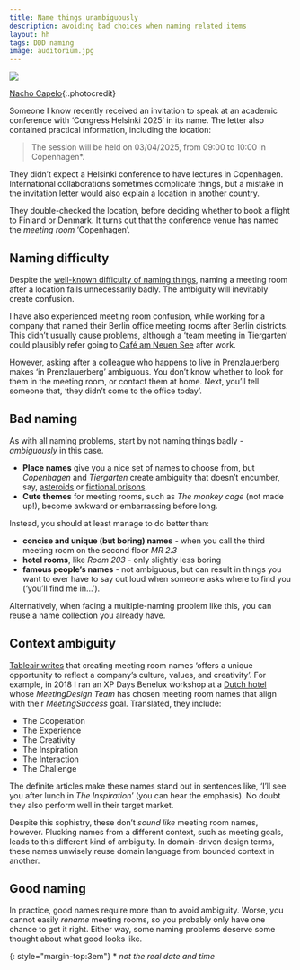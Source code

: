 ```yaml
---
title: Name things unambiguously
description: avoiding bad choices when naming related items
layout: hh
tags: DDD naming
image: auditorium.jpg
---
```


![](auditorium.jpg)

[Nacho Capelo](https://unsplash.com/photos/hMXuZrfmCWM){:.photocredit}

Someone I know recently received an invitation to speak at an academic conference
with ‘Congress Helsinki 2025’ in its name.
The letter also contained practical information, including the location:

> The session will be held on 03/04/2025, from 09:00 to 10:00 in Copenhagen*.

They didn’t expect a Helsinki conference to have lectures in Copenhagen.
International collaborations sometimes complicate things,
but a mistake in the invitation letter would also explain a location in another country.

They double-checked the location, before deciding whether to book a flight to Finland or Denmark.
It turns out that the conference venue has named the _meeting room_ ‘Copenhagen’.

## Naming difficulty

Despite the [well-known difficulty of naming things](why-naming-things-is-hard),
naming a meeting room after a location fails unnecessarily badly.
The ambiguity will inevitably create confusion.

I have also experienced meeting room confusion,
while working for a company that named their Berlin office meeting rooms after Berlin districts.
This didn’t usually cause problems,
although a ‘team meeting in Tiergarten’ could plausibly refer going to
[Café am Neuen See](https://www.cafeamneuensee.de/biergarten) after work.

However, asking after a colleague who happens to live in Prenzlauerberg makes ‘in Prenzlauerberg’ ambiguous.
You don’t know whether to look for them in the meeting room, or contact them at home.
Next, you’ll tell someone that, ‘they didn’t come to the office today’.

## Bad naming

As with all naming problems, start by not naming things badly - _ambiguously_ in this case.

* **Place names** give you a nice set of names to choose from, but  _Copenhagen_ and  _Tiergarten_ create ambiguity that doesn’t encumber, say, [asteroids](https://en.wikipedia.org/wiki/List_of_exceptional_asteroids) or [fictional prisons](https://en.wikipedia.org/wiki/List_of_fictional_prisons).
* **Cute themes** for meeting rooms, such as _The monkey cage_ (not made up!), become awkward or embarrassing before long.

Instead, you should at least manage to do better than:

* **concise and unique (but boring) names** - when you call the third meeting room on the second floor _MR 2.3_
* **hotel rooms**, like  _Room 203_ - only slightly less boring
* **famous people’s names** - not ambiguous, but can result in things you want to ever have to say out loud when someone asks where to find you (‘you’ll find me in…’).

Alternatively, when facing a multiple-naming problem like this,
you can reuse a name collection you already have.

## Context ambiguity

[Tableair writes](https://tableair.com/blog-75-creative-meeting-room-names-ideas-and-mistakes-to-avoid/)
that creating meeting room names ‘offers a unique opportunity to reflect a company’s culture, values, and creativity’.
For example, in 2018 I ran an XP Days Benelux workshop at a [Dutch hotel](https://www.kapellerput.nl/en/floor-plan/)
whose _MeetingDesign Team_ has chosen meeting room names that align with their _MeetingSuccess_ goal.
Translated, they include:

* The Cooperation
* The Experience
* The Creativity
* The Inspiration
* The Interaction
* The Challenge

The definite articles make these names stand out in sentences like,
‘I’ll see you after lunch in _The Inspiration_’ (you can hear the emphasis).
No doubt they also perform well in their target market.

Despite this sophistry, these don’t _sound like_ meeting room names, however.
Plucking names from a different context, such as meeting goals, leads to this different kind of ambiguity.
In domain-driven design terms, these names unwisely reuse domain language from bounded context in another.

## Good naming

In practice, good names require more than to avoid ambiguity.
Worse, you cannot easily _rename_ meeting rooms, so you probably only have one chance to get it right.
Either way, some naming problems deserve some thought about what good looks like.

{: style="margin-top:3em"}
\* _not the real date and time_
